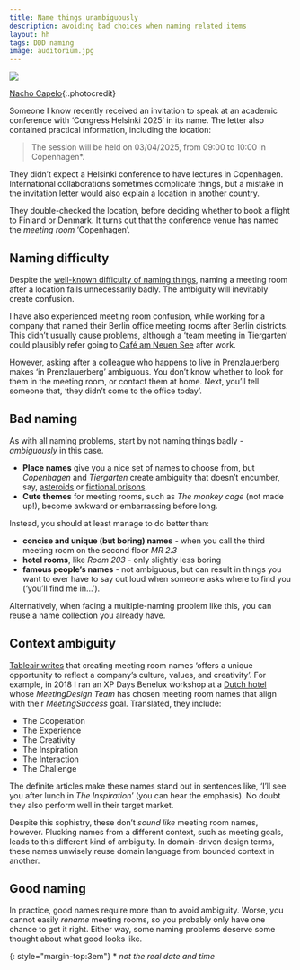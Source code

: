 ```yaml
---
title: Name things unambiguously
description: avoiding bad choices when naming related items
layout: hh
tags: DDD naming
image: auditorium.jpg
---
```


![](auditorium.jpg)

[Nacho Capelo](https://unsplash.com/photos/hMXuZrfmCWM){:.photocredit}

Someone I know recently received an invitation to speak at an academic conference
with ‘Congress Helsinki 2025’ in its name.
The letter also contained practical information, including the location:

> The session will be held on 03/04/2025, from 09:00 to 10:00 in Copenhagen*.

They didn’t expect a Helsinki conference to have lectures in Copenhagen.
International collaborations sometimes complicate things,
but a mistake in the invitation letter would also explain a location in another country.

They double-checked the location, before deciding whether to book a flight to Finland or Denmark.
It turns out that the conference venue has named the _meeting room_ ‘Copenhagen’.

## Naming difficulty

Despite the [well-known difficulty of naming things](why-naming-things-is-hard),
naming a meeting room after a location fails unnecessarily badly.
The ambiguity will inevitably create confusion.

I have also experienced meeting room confusion,
while working for a company that named their Berlin office meeting rooms after Berlin districts.
This didn’t usually cause problems,
although a ‘team meeting in Tiergarten’ could plausibly refer going to
[Café am Neuen See](https://www.cafeamneuensee.de/biergarten) after work.

However, asking after a colleague who happens to live in Prenzlauerberg makes ‘in Prenzlauerberg’ ambiguous.
You don’t know whether to look for them in the meeting room, or contact them at home.
Next, you’ll tell someone that, ‘they didn’t come to the office today’.

## Bad naming

As with all naming problems, start by not naming things badly - _ambiguously_ in this case.

* **Place names** give you a nice set of names to choose from, but  _Copenhagen_ and  _Tiergarten_ create ambiguity that doesn’t encumber, say, [asteroids](https://en.wikipedia.org/wiki/List_of_exceptional_asteroids) or [fictional prisons](https://en.wikipedia.org/wiki/List_of_fictional_prisons).
* **Cute themes** for meeting rooms, such as _The monkey cage_ (not made up!), become awkward or embarrassing before long.

Instead, you should at least manage to do better than:

* **concise and unique (but boring) names** - when you call the third meeting room on the second floor _MR 2.3_
* **hotel rooms**, like  _Room 203_ - only slightly less boring
* **famous people’s names** - not ambiguous, but can result in things you want to ever have to say out loud when someone asks where to find you (‘you’ll find me in…’).

Alternatively, when facing a multiple-naming problem like this,
you can reuse a name collection you already have.

## Context ambiguity

[Tableair writes](https://tableair.com/blog-75-creative-meeting-room-names-ideas-and-mistakes-to-avoid/)
that creating meeting room names ‘offers a unique opportunity to reflect a company’s culture, values, and creativity’.
For example, in 2018 I ran an XP Days Benelux workshop at a [Dutch hotel](https://www.kapellerput.nl/en/floor-plan/)
whose _MeetingDesign Team_ has chosen meeting room names that align with their _MeetingSuccess_ goal.
Translated, they include:

* The Cooperation
* The Experience
* The Creativity
* The Inspiration
* The Interaction
* The Challenge

The definite articles make these names stand out in sentences like,
‘I’ll see you after lunch in _The Inspiration_’ (you can hear the emphasis).
No doubt they also perform well in their target market.

Despite this sophistry, these don’t _sound like_ meeting room names, however.
Plucking names from a different context, such as meeting goals, leads to this different kind of ambiguity.
In domain-driven design terms, these names unwisely reuse domain language from bounded context in another.

## Good naming

In practice, good names require more than to avoid ambiguity.
Worse, you cannot easily _rename_ meeting rooms, so you probably only have one chance to get it right.
Either way, some naming problems deserve some thought about what good looks like.

{: style="margin-top:3em"}
\* _not the real date and time_
